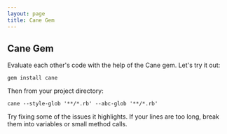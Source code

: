 ```yaml
---
layout: page
title: Cane Gem
---
```


## Cane Gem

Evaluate each other's code with the help of the Cane gem. Let's try it out:

```
gem install cane
```

Then from your project directory:

```
cane --style-glob '**/*.rb' --abc-glob '**/*.rb'
```

Try fixing some of the issues it highlights. If your lines are too long, break them into variables or small method calls.